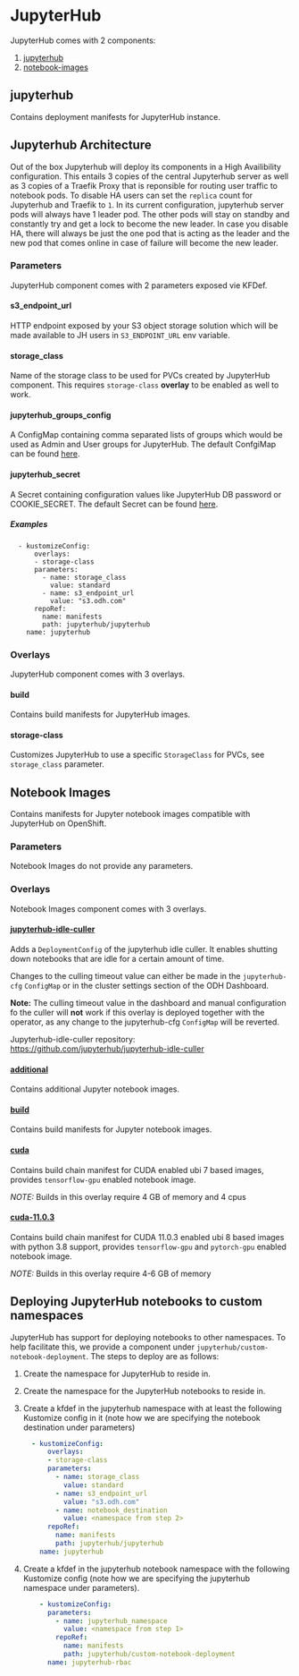 # JupyterHub

JupyterHub comes with 2 components:

1. [jupyterhub](#jupyterhub)
2. [notebook-images](#notebook-images)

## jupyterhub

Contains deployment manifests for JupyterHub instance.

## Jupyterhub Architecture

Out of the box Jupyterhub will deploy its components in a High Availibility configuration. This entails 3 copies of the central Jupyterhub server as well as 3 copies of a Traefik Proxy that is reponsible for routing user traffic to notebook pods. To disable HA users can set the `replica` count for Jupyterhub and Traefik to `1`. In its current configuration, jupyterhub server pods will always have 1 leader pod. The other pods will stay on standby and constantly try and get a lock to become the new leader. In case you disable HA, there will always be just the one pod that is acting as the leader and the new pod that comes online in case of failure will become the new leader.  

### Parameters

JupyterHub component comes with 2 parameters exposed vie KFDef.

#### s3_endpoint_url

HTTP endpoint exposed by your S3 object storage solution which will be made available to JH users in `S3_ENDPOINT_URL` env variable.

#### storage_class

Name of the storage class to be used for PVCs created by JupyterHub component. This requires `storage-class` **overlay** to be enabled as well to work.

#### jupyterhub_groups_config

A ConfigMap containing comma separated lists of groups which would be used as Admin and User groups for JupyterHub. The default ConfgiMap can be found [here](jupyterhub/base/jupyterhub-groups-configmap.yaml).

#### jupyterhub_secret

A Secret containing configuration values like JupyterHub DB password or COOKIE_SECRET. The default Secret can be found [here](jupyterhub/base/jupyterhub-secret.yaml).

##### Examples

```
  - kustomizeConfig:
      overlays:
      - storage-class
      parameters:
        - name: storage_class
          value: standard
        - name: s3_endpoint_url
          value: "s3.odh.com"
      repoRef:
        name: manifests
        path: jupyterhub/jupyterhub
    name: jupyterhub
```

### Overlays

JupyterHub component comes with 3 overlays.

#### build

Contains build manifests for JupyterHub images.

#### storage-class

Customizes JupyterHub to use a specific `StorageClass` for PVCs, see `storage_class` parameter.

## Notebook Images

Contains manifests for Jupyter notebook images compatible with JupyterHub on OpenShift.

### Parameters

Notebook Images do not provide any parameters.

### Overlays

Notebook Images component comes with 3 overlays.

#### [jupyterhub-idle-culler](jupyterhub/overlays/jupyterhub-idle-culler)

Adds a `DeploymentConfig` of the jupyterhub idle culler. It enables shutting down notebooks that are idle for a certain amount of time.

Changes to the culling timeout value can either be made in the `jupyterhub-cfg` `ConfigMap` or in the cluster settings section of the ODH Dashboard.

**Note:** The culling timeout value in the dashboard and manual configuration fo the culler will **not** work if this overlay is deployed together with the operator, as any change to the jupyterhub-cfg `ConfigMap` will be reverted.


Jupyterhub-idle-culler repository: https://github.com/jupyterhub/jupyterhub-idle-culler

#### [additional](notebook-images/overlays/additional/)

Contains additional Jupyter notebook images.

#### [build](notebook-images/overlays/build/)

Contains build manifests for Jupyter notebook images.

#### [cuda](notebook-images/overlays/cuda/)

Contains build chain manifest for CUDA enabled ubi 7 based images, provides `tensorflow-gpu` enabled notebook image.

*NOTE:* Builds in this overlay require 4 GB of memory and 4 cpus

#### [cuda-11.0.3](notebook-images/overlays/cuda-11.0.3/)

Contains build chain manifest for CUDA 11.0.3 enabled ubi 8 based images with python 3.8 support, provides `tensorflow-gpu` and `pytorch-gpu` enabled notebook image.

*NOTE:* Builds in this overlay require 4-6 GB of memory

## Deploying JupyterHub notebooks to custom namespaces

JupyterHub has support for deploying notebooks to other namespaces. To help facilitate this, we provide a component under `jupyterhub/custom-notebook-deployment`. The steps to deploy are as follows:

1. Create the namespace for JupyterHub to reside in.
2. Create the namespace for the JupyterHub notebooks to reside in.
3. Create a kfdef in the jupyterhub namespace with at least the following Kustomize config in it (note how we are specifying the notebook destination under parameters)

    ```yaml
      - kustomizeConfig:
          overlays:
          - storage-class
          parameters:
            - name: storage_class
              value: standard
            - name: s3_endpoint_url
              value: "s3.odh.com"
            - name: notebook_destination
              value: <namespace from step 2>
          repoRef:
            name: manifests
            path: jupyterhub/jupyterhub
        name: jupyterhub
    ```

4. Create a kfdef in the jupyterhub notebook namespace with the following Kustomize config (note how we are specifying the jupyterhub namespace under parameters).

    ```yaml
        - kustomizeConfig:
          parameters:
            - name: jupyterhub_namespace
              value: <namespace from step 1>
            repoRef:
              name: manifests
              path: jupyterhub/custom-notebook-deployment
          name: jupyterhub-rbac
    ```
